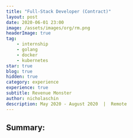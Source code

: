 ```yaml
---
title: "Full-Stack Developer (Contract)" 
layout: post 
date: 2020-06-01 23:00
image: /assets/images/org/rm.png
headerImage: true
tag: 
    - internship 
    - golang
    - docker
    - kubernetes
star: true
blog: true
hidden: true
category: experience 
experience: true
subtitle: Revenue Monster 
author: nicholaschin
description: May 2020 - August 2020  |  Remote
--- 
```


## Summary: 

